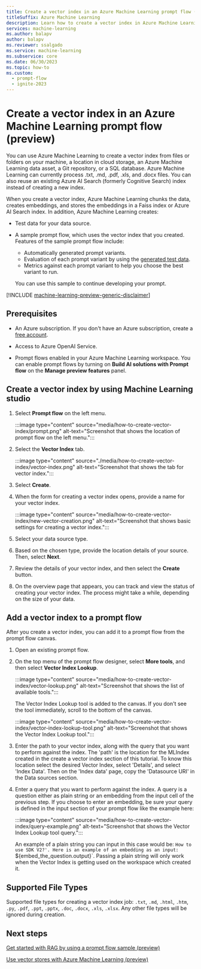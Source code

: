 ```yaml
---
title: Create a vector index in an Azure Machine Learning prompt flow (preview)
titleSuffix: Azure Machine Learning
description: Learn how to create a vector index in Azure Machine Learning and use it in a prompt flow.
services: machine-learning
ms.author: balapv
author: balapv
ms.reviewer: ssalgado
ms.service: machine-learning
ms.subservice: core
ms.date: 06/30/2023
ms.topic: how-to
ms.custom:
  - prompt-flow
  - ignite-2023
---
```


# Create a vector index in an Azure Machine Learning prompt flow (preview)

You can use Azure Machine Learning to create a vector index from files or folders on your machine, a location in cloud storage, an Azure Machine Learning data asset, a Git repository, or a SQL database. Azure Machine Learning can currently process .txt, .md, .pdf, .xls, and .docx files. You can also reuse an existing Azure AI Search (formerly Cognitive Search) index instead of creating a new index.

When you create a vector index, Azure Machine Learning chunks the data, creates embeddings, and stores the embeddings in a Faiss index or Azure AI Search index. In addition, Azure Machine Learning creates:

* Test data for your data source.

* A sample prompt flow, which uses the vector index that you created. Features of the sample prompt flow include:

  * Automatically generated prompt variants.
  * Evaluation of each prompt variant by using the [generated test data](https://aka.ms/prompt_flow_blog).
  * Metrics against each prompt variant to help you choose the best variant to run.

  You can use this sample to continue developing your prompt.

[!INCLUDE [machine-learning-preview-generic-disclaimer](includes/machine-learning-preview-generic-disclaimer.md)]

## Prerequisites

* An Azure subscription. If you don't have an Azure subscription, create a [free account](https://azure.microsoft.com/free/).

* Access to Azure OpenAI Service.

* Prompt flows enabled in your Azure Machine Learning workspace. You can enable prompt flows by turning on **Build AI solutions with Prompt flow** on the **Manage preview features** panel.

## Create a vector index by using Machine Learning studio

1. Select **Prompt flow** on the left menu.

    :::image type="content" source="media/how-to-create-vector-index/prompt.png" alt-text="Screenshot that shows the location of prompt flow on the left menu.":::

1. Select the **Vector Index** tab.

    :::image type="content" source="./media/how-to-create-vector-index/vector-index.png" alt-text="Screenshot that shows the tab for vector index.":::

1. Select **Create**.

1. When the form for creating a vector index opens, provide a name for your vector index.

    :::image type="content" source="media/how-to-create-vector-index/new-vector-creation.png" alt-text="Screenshot that shows basic settings for creating a vector index.":::

1. Select your data source type.

1. Based on the chosen type, provide the location details of your source. Then, select **Next**.

1. Review the details of your vector index, and then select the **Create** button.

1. On the overview page that appears, you can track and view the status of creating your vector index. The process might take a while, depending on the size of your data.

## Add a vector index to a prompt flow

After you create a vector index, you can add it to a prompt flow from the prompt flow canvas.

1. Open an existing prompt flow.

1. On the top menu of the prompt flow designer, select **More tools**, and then select **Vector Index Lookup**.

    :::image type="content" source="media/how-to-create-vector-index/vector-lookup.png" alt-text="Screenshot that shows the list of available tools.":::

   The Vector Index Lookup tool is added to the canvas. If you don't see the tool immediately, scroll to the bottom of the canvas.

    :::image type="content" source="media/how-to-create-vector-index/vector-index-lookup-tool.png" alt-text="Screenshot that shows the Vector Index Lookup tool.":::

1. Enter the path to your vector index, along with the query that you want to perform against the index. The 'path' is the location for the MLIndex created in the create a vector index section of this tutorial. To know this location select the desired Vector Index, select 'Details', and select 'Index Data'. Then on the 'Index data' page, copy the 'Datasource URI' in the Data sources section.

1. Enter a query that you want to perform against the index. A query is a question either as plain string or an embedding from the input cell of the previous step. If you choose to enter an embedding, be sure your query is defined in the input section of your prompt flow like the example here:

   :::image type="content" source="media/how-to-create-vector-index/query-example.png" alt-text="Screenshot that shows the Vector Index Lookup tool query.":::
   
   An example of a plain string you can input in this case would be: `How to use SDK V2?'. Here is an example of an embedding as an input: `${embed_the_question.output}`. Passing a plain string will only work when the Vector Index is getting used on the workspace which created it.

## Supported File Types

Supported file types for creating a vector index job: `.txt`, `.md`, `.html`, `.htm`, `.py`, `.pdf`, `.ppt`, `.pptx`, `.doc`, `.docx`, `.xls`, `.xlsx`. Any other file types will be ignored during creation.

## Next steps

[Get started with RAG by using a prompt flow sample (preview)](how-to-use-pipelines-prompt-flow.md)

[Use vector stores with Azure Machine Learning (preview)](concept-vector-stores.md)
